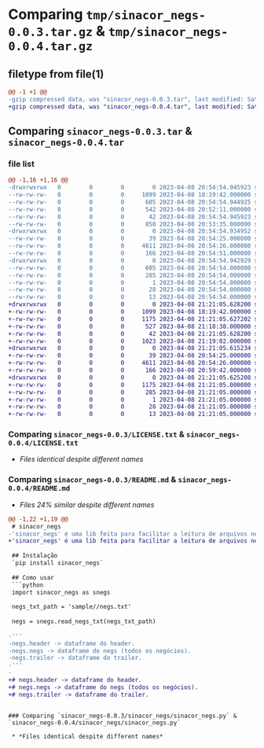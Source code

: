 # Comparing `tmp/sinacor_negs-0.0.3.tar.gz` & `tmp/sinacor_negs-0.0.4.tar.gz`

## filetype from file(1)

```diff
@@ -1 +1 @@
-gzip compressed data, was "sinacor_negs-0.0.3.tar", last modified: Sat Apr  8 20:54:54 2023, max compression
+gzip compressed data, was "sinacor_negs-0.0.4.tar", last modified: Sat Apr  8 21:21:05 2023, max compression
```

## Comparing `sinacor_negs-0.0.3.tar` & `sinacor_negs-0.0.4.tar`

### file list

```diff
@@ -1,16 +1,16 @@
-drwxrwxrwx   0        0        0        0 2023-04-08 20:54:54.945923 sinacor_negs-0.0.3/
--rw-rw-rw-   0        0        0     1099 2023-04-08 18:19:42.000000 sinacor_negs-0.0.3/LICENSE.txt
--rw-rw-rw-   0        0        0      605 2023-04-08 20:54:54.944925 sinacor_negs-0.0.3/PKG-INFO
--rw-rw-rw-   0        0        0      542 2023-04-08 20:52:11.000000 sinacor_negs-0.0.3/README.md
--rw-rw-rw-   0        0        0       42 2023-04-08 20:54:54.945923 sinacor_negs-0.0.3/setup.cfg
--rw-rw-rw-   0        0        0      850 2023-04-08 20:53:35.000000 sinacor_negs-0.0.3/setup.py
-drwxrwxrwx   0        0        0        0 2023-04-08 20:54:54.934952 sinacor_negs-0.0.3/sinacor_negs/
--rw-rw-rw-   0        0        0       39 2023-04-08 20:54:25.000000 sinacor_negs-0.0.3/sinacor_negs/__init__.py
--rw-rw-rw-   0        0        0     4611 2023-04-08 20:54:26.000000 sinacor_negs-0.0.3/sinacor_negs/sinacor_negs.py
--rw-rw-rw-   0        0        0      166 2023-04-08 20:54:51.000000 sinacor_negs-0.0.3/sinacor_negs/utils.py
-drwxrwxrwx   0        0        0        0 2023-04-08 20:54:54.942929 sinacor_negs-0.0.3/sinacor_negs.egg-info/
--rw-rw-rw-   0        0        0      605 2023-04-08 20:54:54.000000 sinacor_negs-0.0.3/sinacor_negs.egg-info/PKG-INFO
--rw-rw-rw-   0        0        0      285 2023-04-08 20:54:54.000000 sinacor_negs-0.0.3/sinacor_negs.egg-info/SOURCES.txt
--rw-rw-rw-   0        0        0        1 2023-04-08 20:54:54.000000 sinacor_negs-0.0.3/sinacor_negs.egg-info/dependency_links.txt
--rw-rw-rw-   0        0        0       28 2023-04-08 20:54:54.000000 sinacor_negs-0.0.3/sinacor_negs.egg-info/requires.txt
--rw-rw-rw-   0        0        0       13 2023-04-08 20:54:54.000000 sinacor_negs-0.0.3/sinacor_negs.egg-info/top_level.txt
+drwxrwxrwx   0        0        0        0 2023-04-08 21:21:05.628200 sinacor_negs-0.0.4/
+-rw-rw-rw-   0        0        0     1099 2023-04-08 18:19:42.000000 sinacor_negs-0.0.4/LICENSE.txt
+-rw-rw-rw-   0        0        0     1175 2023-04-08 21:21:05.627202 sinacor_negs-0.0.4/PKG-INFO
+-rw-rw-rw-   0        0        0      527 2023-04-08 21:18:38.000000 sinacor_negs-0.0.4/README.md
+-rw-rw-rw-   0        0        0       42 2023-04-08 21:21:05.628200 sinacor_negs-0.0.4/setup.cfg
+-rw-rw-rw-   0        0        0     1023 2023-04-08 21:19:02.000000 sinacor_negs-0.0.4/setup.py
+drwxrwxrwx   0        0        0        0 2023-04-08 21:21:05.615234 sinacor_negs-0.0.4/sinacor_negs/
+-rw-rw-rw-   0        0        0       39 2023-04-08 20:54:25.000000 sinacor_negs-0.0.4/sinacor_negs/__init__.py
+-rw-rw-rw-   0        0        0     4611 2023-04-08 20:54:26.000000 sinacor_negs-0.0.4/sinacor_negs/sinacor_negs.py
+-rw-rw-rw-   0        0        0      166 2023-04-08 20:59:42.000000 sinacor_negs-0.0.4/sinacor_negs/utils.py
+drwxrwxrwx   0        0        0        0 2023-04-08 21:21:05.625208 sinacor_negs-0.0.4/sinacor_negs.egg-info/
+-rw-rw-rw-   0        0        0     1175 2023-04-08 21:21:05.000000 sinacor_negs-0.0.4/sinacor_negs.egg-info/PKG-INFO
+-rw-rw-rw-   0        0        0      285 2023-04-08 21:21:05.000000 sinacor_negs-0.0.4/sinacor_negs.egg-info/SOURCES.txt
+-rw-rw-rw-   0        0        0        1 2023-04-08 21:21:05.000000 sinacor_negs-0.0.4/sinacor_negs.egg-info/dependency_links.txt
+-rw-rw-rw-   0        0        0       28 2023-04-08 21:21:05.000000 sinacor_negs-0.0.4/sinacor_negs.egg-info/requires.txt
+-rw-rw-rw-   0        0        0       13 2023-04-08 21:21:05.000000 sinacor_negs-0.0.4/sinacor_negs.egg-info/top_level.txt
```

### Comparing `sinacor_negs-0.0.3/LICENSE.txt` & `sinacor_negs-0.0.4/LICENSE.txt`

 * *Files identical despite different names*

### Comparing `sinacor_negs-0.0.3/README.md` & `sinacor_negs-0.0.4/README.md`

 * *Files 24% similar despite different names*

```diff
@@ -1,22 +1,19 @@
 # sinacor_negs
-'sinacor_negs' é uma lib feita para facilitar a leitura de arquivos negs.txt da bolsa (B3/Sinacor). A lib foi feita utilizando pandas e retorna os dados em forma de DataFrames (pandas).
+'sinacor_negs' é uma lib feita para facilitar a leitura de arquivos negs.txt da bolsa (B3/Sinacor). A lib foi feita utilizando pandas e retorna os dados em forma de DataFrames.
 
 ## Instalação
 `pip install sinacor_negs`
 
 ## Como usar
 ```python
 import sinacor_negs as snegs
 
 negs_txt_path = 'sample//negs.txt'
 
 negs = snegs.read_negs_txt(negs_txt_path)
 
-'''
-negs.header -> dataframe do header.
-negs.negs -> dataframe do negs (todos os negócios).
-negs.trailer -> dataframe do trailer.
-'''
-
+# negs.header -> dataframe do header.
+# negs.negs -> dataframe do negs (todos os negócios).
+# negs.trailer -> dataframe do trailer.
 ```
```

### Comparing `sinacor_negs-0.0.3/sinacor_negs/sinacor_negs.py` & `sinacor_negs-0.0.4/sinacor_negs/sinacor_negs.py`

 * *Files identical despite different names*

